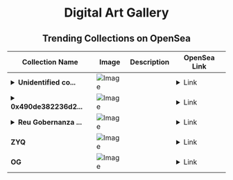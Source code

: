 <div align="center">

# Digital Art Gallery

## Trending Collections on OpenSea

| Collection Name                       | Image                                                                                     | Description                       | OpenSea Link                                                                                          |
|---------------------------------------|-------------------------------------------------------------------------------------------|-----------------------------------|--------------------------------------------------------------------------------------------------------|
| **<details><summary>Unidentified co...</summary>Unidentified contract 7170b483-29c8-4d6b-b77d-b5785e568f6e</details>** | ![Image](https://i.seadn.io/s/raw/files/a837708742ad8afcb35eb60ba787976d.jpg?w=500&auto=format?w=200&auto=format) |  | <details><summary>Link</summary>[Unidentified contract 7170b483-29c8-4d6b-b77d-b5785e568f6e](https://opensea.io/collection/unidentified-contract-7170b483-29c8-4d6b-b77d-b578)</details> |
| **<details><summary>0x490de382236d2...</summary>0x490de382236d28e0436c6fd8e0f0886ac27c3e38</details>** | ![Image](https://i.seadn.io/s/raw/files/0120dbe70465f91ae019e541cba50a56.jpg?w=500&auto=format?w=200&auto=format) |  | <details><summary>Link</summary>[0x490de382236d28e0436c6fd8e0f0886ac27c3e38](https://opensea.io/collection/0x490de382236d28e0436c6fd8e0f0886ac27c3e38)</details> |
| **<details><summary>Reu Gobernanza ...</summary>Reu Gobernanza 12/05</details>** | ![Image](https://i.seadn.io/s/raw/files/c28e4e1cfb2f1caf68ea1add859e5059.jpg?w=500&auto=format?w=200&auto=format) |  | <details><summary>Link</summary>[Reu Gobernanza 12/05](https://opensea.io/collection/reu-gobernanza-12-05)</details> |
| **ZYQ** | ![Image](https://i.seadn.io/s/raw/files/c105e6467c6004cd4f3a175a9497dd47.jpg?w=500&auto=format?w=200&auto=format) |  | <details><summary>Link</summary>[ZYQ](https://opensea.io/collection/zyq-1)</details> |
| **OG** | ![Image](https://i.seadn.io/s/raw/files/a355260075a2987378ebf21b658fd8ef.jpg?w=500&auto=format?w=200&auto=format) |  | <details><summary>Link</summary>[OG](https://opensea.io/collection/og-164)</details> |

</div>